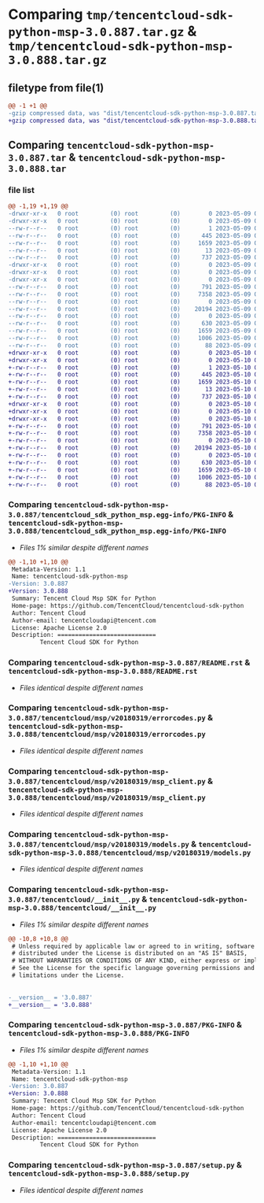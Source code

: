 # Comparing `tmp/tencentcloud-sdk-python-msp-3.0.887.tar.gz` & `tmp/tencentcloud-sdk-python-msp-3.0.888.tar.gz`

## filetype from file(1)

```diff
@@ -1 +1 @@
-gzip compressed data, was "dist/tencentcloud-sdk-python-msp-3.0.887.tar", last modified: Tue May  9 03:08:52 2023, max compression
+gzip compressed data, was "dist/tencentcloud-sdk-python-msp-3.0.888.tar", last modified: Wed May 10 02:23:49 2023, max compression
```

## Comparing `tencentcloud-sdk-python-msp-3.0.887.tar` & `tencentcloud-sdk-python-msp-3.0.888.tar`

### file list

```diff
@@ -1,19 +1,19 @@
-drwxr-xr-x   0 root         (0) root         (0)        0 2023-05-09 03:08:52.000000 tencentcloud-sdk-python-msp-3.0.887/
-drwxr-xr-x   0 root         (0) root         (0)        0 2023-05-09 03:08:52.000000 tencentcloud-sdk-python-msp-3.0.887/tencentcloud_sdk_python_msp.egg-info/
--rw-r--r--   0 root         (0) root         (0)        1 2023-05-09 03:08:52.000000 tencentcloud-sdk-python-msp-3.0.887/tencentcloud_sdk_python_msp.egg-info/dependency_links.txt
--rw-r--r--   0 root         (0) root         (0)      445 2023-05-09 03:08:52.000000 tencentcloud-sdk-python-msp-3.0.887/tencentcloud_sdk_python_msp.egg-info/SOURCES.txt
--rw-r--r--   0 root         (0) root         (0)     1659 2023-05-09 03:08:52.000000 tencentcloud-sdk-python-msp-3.0.887/tencentcloud_sdk_python_msp.egg-info/PKG-INFO
--rw-r--r--   0 root         (0) root         (0)       13 2023-05-09 03:08:52.000000 tencentcloud-sdk-python-msp-3.0.887/tencentcloud_sdk_python_msp.egg-info/top_level.txt
--rw-r--r--   0 root         (0) root         (0)      737 2023-05-09 03:08:51.000000 tencentcloud-sdk-python-msp-3.0.887/README.rst
-drwxr-xr-x   0 root         (0) root         (0)        0 2023-05-09 03:08:52.000000 tencentcloud-sdk-python-msp-3.0.887/tencentcloud/
-drwxr-xr-x   0 root         (0) root         (0)        0 2023-05-09 03:08:52.000000 tencentcloud-sdk-python-msp-3.0.887/tencentcloud/msp/
-drwxr-xr-x   0 root         (0) root         (0)        0 2023-05-09 03:08:52.000000 tencentcloud-sdk-python-msp-3.0.887/tencentcloud/msp/v20180319/
--rw-r--r--   0 root         (0) root         (0)      791 2023-05-09 03:08:51.000000 tencentcloud-sdk-python-msp-3.0.887/tencentcloud/msp/v20180319/errorcodes.py
--rw-r--r--   0 root         (0) root         (0)     7358 2023-05-09 03:08:51.000000 tencentcloud-sdk-python-msp-3.0.887/tencentcloud/msp/v20180319/msp_client.py
--rw-r--r--   0 root         (0) root         (0)        0 2023-05-09 03:08:51.000000 tencentcloud-sdk-python-msp-3.0.887/tencentcloud/msp/v20180319/__init__.py
--rw-r--r--   0 root         (0) root         (0)    20194 2023-05-09 03:08:51.000000 tencentcloud-sdk-python-msp-3.0.887/tencentcloud/msp/v20180319/models.py
--rw-r--r--   0 root         (0) root         (0)        0 2023-05-09 03:08:51.000000 tencentcloud-sdk-python-msp-3.0.887/tencentcloud/msp/__init__.py
--rw-r--r--   0 root         (0) root         (0)      630 2023-05-09 03:08:51.000000 tencentcloud-sdk-python-msp-3.0.887/tencentcloud/__init__.py
--rw-r--r--   0 root         (0) root         (0)     1659 2023-05-09 03:08:52.000000 tencentcloud-sdk-python-msp-3.0.887/PKG-INFO
--rw-r--r--   0 root         (0) root         (0)     1006 2023-05-09 03:08:51.000000 tencentcloud-sdk-python-msp-3.0.887/setup.py
--rw-r--r--   0 root         (0) root         (0)       88 2023-05-09 03:08:52.000000 tencentcloud-sdk-python-msp-3.0.887/setup.cfg
+drwxr-xr-x   0 root         (0) root         (0)        0 2023-05-10 02:23:49.000000 tencentcloud-sdk-python-msp-3.0.888/
+drwxr-xr-x   0 root         (0) root         (0)        0 2023-05-10 02:23:49.000000 tencentcloud-sdk-python-msp-3.0.888/tencentcloud_sdk_python_msp.egg-info/
+-rw-r--r--   0 root         (0) root         (0)        1 2023-05-10 02:23:49.000000 tencentcloud-sdk-python-msp-3.0.888/tencentcloud_sdk_python_msp.egg-info/dependency_links.txt
+-rw-r--r--   0 root         (0) root         (0)      445 2023-05-10 02:23:49.000000 tencentcloud-sdk-python-msp-3.0.888/tencentcloud_sdk_python_msp.egg-info/SOURCES.txt
+-rw-r--r--   0 root         (0) root         (0)     1659 2023-05-10 02:23:49.000000 tencentcloud-sdk-python-msp-3.0.888/tencentcloud_sdk_python_msp.egg-info/PKG-INFO
+-rw-r--r--   0 root         (0) root         (0)       13 2023-05-10 02:23:49.000000 tencentcloud-sdk-python-msp-3.0.888/tencentcloud_sdk_python_msp.egg-info/top_level.txt
+-rw-r--r--   0 root         (0) root         (0)      737 2023-05-10 02:23:48.000000 tencentcloud-sdk-python-msp-3.0.888/README.rst
+drwxr-xr-x   0 root         (0) root         (0)        0 2023-05-10 02:23:49.000000 tencentcloud-sdk-python-msp-3.0.888/tencentcloud/
+drwxr-xr-x   0 root         (0) root         (0)        0 2023-05-10 02:23:49.000000 tencentcloud-sdk-python-msp-3.0.888/tencentcloud/msp/
+drwxr-xr-x   0 root         (0) root         (0)        0 2023-05-10 02:23:49.000000 tencentcloud-sdk-python-msp-3.0.888/tencentcloud/msp/v20180319/
+-rw-r--r--   0 root         (0) root         (0)      791 2023-05-10 02:23:48.000000 tencentcloud-sdk-python-msp-3.0.888/tencentcloud/msp/v20180319/errorcodes.py
+-rw-r--r--   0 root         (0) root         (0)     7358 2023-05-10 02:23:48.000000 tencentcloud-sdk-python-msp-3.0.888/tencentcloud/msp/v20180319/msp_client.py
+-rw-r--r--   0 root         (0) root         (0)        0 2023-05-10 02:23:48.000000 tencentcloud-sdk-python-msp-3.0.888/tencentcloud/msp/v20180319/__init__.py
+-rw-r--r--   0 root         (0) root         (0)    20194 2023-05-10 02:23:48.000000 tencentcloud-sdk-python-msp-3.0.888/tencentcloud/msp/v20180319/models.py
+-rw-r--r--   0 root         (0) root         (0)        0 2023-05-10 02:23:48.000000 tencentcloud-sdk-python-msp-3.0.888/tencentcloud/msp/__init__.py
+-rw-r--r--   0 root         (0) root         (0)      630 2023-05-10 02:23:48.000000 tencentcloud-sdk-python-msp-3.0.888/tencentcloud/__init__.py
+-rw-r--r--   0 root         (0) root         (0)     1659 2023-05-10 02:23:49.000000 tencentcloud-sdk-python-msp-3.0.888/PKG-INFO
+-rw-r--r--   0 root         (0) root         (0)     1006 2023-05-10 02:23:48.000000 tencentcloud-sdk-python-msp-3.0.888/setup.py
+-rw-r--r--   0 root         (0) root         (0)       88 2023-05-10 02:23:49.000000 tencentcloud-sdk-python-msp-3.0.888/setup.cfg
```

### Comparing `tencentcloud-sdk-python-msp-3.0.887/tencentcloud_sdk_python_msp.egg-info/PKG-INFO` & `tencentcloud-sdk-python-msp-3.0.888/tencentcloud_sdk_python_msp.egg-info/PKG-INFO`

 * *Files 1% similar despite different names*

```diff
@@ -1,10 +1,10 @@
 Metadata-Version: 1.1
 Name: tencentcloud-sdk-python-msp
-Version: 3.0.887
+Version: 3.0.888
 Summary: Tencent Cloud Msp SDK for Python
 Home-page: https://github.com/TencentCloud/tencentcloud-sdk-python
 Author: Tencent Cloud
 Author-email: tencentcloudapi@tencent.com
 License: Apache License 2.0
 Description: ============================
         Tencent Cloud SDK for Python
```

### Comparing `tencentcloud-sdk-python-msp-3.0.887/README.rst` & `tencentcloud-sdk-python-msp-3.0.888/README.rst`

 * *Files identical despite different names*

### Comparing `tencentcloud-sdk-python-msp-3.0.887/tencentcloud/msp/v20180319/errorcodes.py` & `tencentcloud-sdk-python-msp-3.0.888/tencentcloud/msp/v20180319/errorcodes.py`

 * *Files identical despite different names*

### Comparing `tencentcloud-sdk-python-msp-3.0.887/tencentcloud/msp/v20180319/msp_client.py` & `tencentcloud-sdk-python-msp-3.0.888/tencentcloud/msp/v20180319/msp_client.py`

 * *Files identical despite different names*

### Comparing `tencentcloud-sdk-python-msp-3.0.887/tencentcloud/msp/v20180319/models.py` & `tencentcloud-sdk-python-msp-3.0.888/tencentcloud/msp/v20180319/models.py`

 * *Files identical despite different names*

### Comparing `tencentcloud-sdk-python-msp-3.0.887/tencentcloud/__init__.py` & `tencentcloud-sdk-python-msp-3.0.888/tencentcloud/__init__.py`

 * *Files 1% similar despite different names*

```diff
@@ -10,8 +10,8 @@
 # Unless required by applicable law or agreed to in writing, software
 # distributed under the License is distributed on an "AS IS" BASIS,
 # WITHOUT WARRANTIES OR CONDITIONS OF ANY KIND, either express or implied.
 # See the License for the specific language governing permissions and
 # limitations under the License.
 
 
-__version__ = '3.0.887'
+__version__ = '3.0.888'
```

### Comparing `tencentcloud-sdk-python-msp-3.0.887/PKG-INFO` & `tencentcloud-sdk-python-msp-3.0.888/PKG-INFO`

 * *Files 1% similar despite different names*

```diff
@@ -1,10 +1,10 @@
 Metadata-Version: 1.1
 Name: tencentcloud-sdk-python-msp
-Version: 3.0.887
+Version: 3.0.888
 Summary: Tencent Cloud Msp SDK for Python
 Home-page: https://github.com/TencentCloud/tencentcloud-sdk-python
 Author: Tencent Cloud
 Author-email: tencentcloudapi@tencent.com
 License: Apache License 2.0
 Description: ============================
         Tencent Cloud SDK for Python
```

### Comparing `tencentcloud-sdk-python-msp-3.0.887/setup.py` & `tencentcloud-sdk-python-msp-3.0.888/setup.py`

 * *Files identical despite different names*

